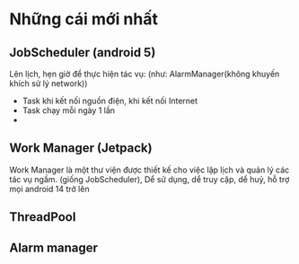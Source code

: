 # Những cái mới nhất

## JobScheduler (android 5)

Lên lịch, hẹn giờ để thực hiện tác vụ: (như: AlarmManager(không khuyến khích sử lý network))
- Task khi kết nối nguồn điện, khi kết nối Internet
- Task chạy mỗi ngày 1 lần
- 
## Work Manager (Jetpack)

Work Manager là một thư viện được thiết kế cho việc lập lịch và quản lý các tác vụ ngầm. (giống JobScheduler), Dể sử dụng, dể truy cập, dể huỷ, hỗ trợ mọi android 14 trở lên

## ThreadPool

## Alarm manager